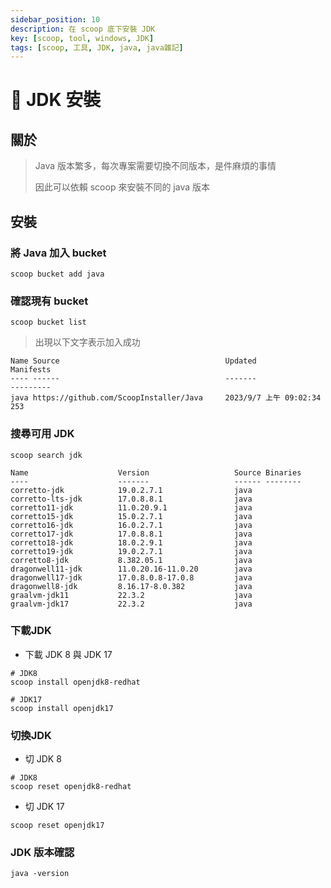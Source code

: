 ```yaml
---
sidebar_position: 10
description: 在 scoop 底下安裝 JDK 
key: [scoop, tool, windows, JDK]
tags: [scoop, 工具, JDK, java, java雜記]
---
```


# 🥣 JDK 安裝

## 關於

> Java 版本繁多，每次專案需要切換不同版本，是件麻煩的事情
>
> 因此可以依賴 scoop 來安裝不同的 java 版本

## 安裝

### 將 Java 加入 bucket

```shell
scoop bucket add java
```

### 確認現有 bucket

```shell
scoop bucket list
```

> 出現以下文字表示加入成功

```shell
Name Source                                     Updated                Manifests
---- ------                                     -------                ---------
java https://github.com/ScoopInstaller/Java     2023/9/7 上午 09:02:34       253
```

### 搜尋可用 JDK

```shell
scoop search jdk
```

```shell
Name                    Version                   Source Binaries
----                    -------                   ------ --------
corretto-jdk            19.0.2.7.1                java
corretto-lts-jdk        17.0.8.8.1                java
corretto11-jdk          11.0.20.9.1               java
corretto15-jdk          15.0.2.7.1                java
corretto16-jdk          16.0.2.7.1                java
corretto17-jdk          17.0.8.8.1                java
corretto18-jdk          18.0.2.9.1                java
corretto19-jdk          19.0.2.7.1                java
corretto8-jdk           8.382.05.1                java
dragonwell11-jdk        11.0.20.16-11.0.20        java
dragonwell17-jdk        17.0.8.0.8-17.0.8         java
dragonwell8-jdk         8.16.17-8.0.382           java
graalvm-jdk11           22.3.2                    java
graalvm-jdk17           22.3.2                    java
```

### 下載JDK

- 下載 JDK 8 與 JDK 17

```shell
# JDK8
scoop install openjdk8-redhat

# JDK17
scoop install openjdk17
```

### 切換JDK

- 切 JDK 8

```shell
# JDK8
scoop reset openjdk8-redhat
```

- 切 JDK 17

```shell
scoop reset openjdk17
```

### JDK 版本確認

```shell
java -version
```
